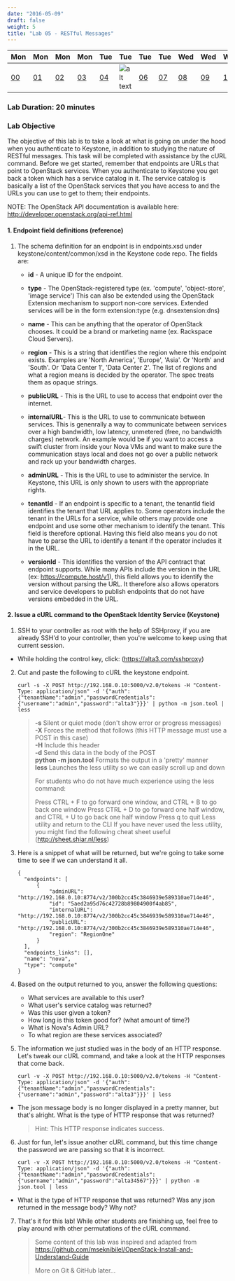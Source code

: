 ```yaml
---
date: "2016-05-09"
draft: false
weight: 5 
title: "Lab 05 - RESTful Messages"
---
```


|Mon|Mon|Mon|Mon|Tue|Tue|Tue|Tue|Wed|Wed|Wed|Thur|Thur|Thur|Thur|
|---|---|---|---|---|---|---|---|---|---|---|---|---|---|---|
|[00](/labs/openstack/00/)|[01](/labs/openstack/01/)|[02](/labs/openstack/02/)|[03](/labs/openstack/03/)|[04](/labs/openstack/04/)|![alt text](https://i.imgur.com/mUIVxEm.png "You are here")|[06](/labs/openstack/06/)|[07](/labs/openstack/07/)|[08](/labs/openstack/08/)|[09](/labs/openstack/09/)|[10](/labs/openstack/10/)|[11](/labs/openstack/11/)|[12](/labs/openstack/12/)|[13](/labs/openstack/13/)|[14](/labs/openstack/14/)|

### Lab Duration: 20 minutes

### Lab Objective

The objective of this lab is to take a look at what is going on under the hood when you authenticate to Keystone, in addition to studying the nature of RESTful messages. This task will be completed with assistance by the cURL command. Before we get started, remember that endpoints are URLs that point to OpenStack services. When you authenticate to Keystone you get back a token which has a service catalog in it. The service catalog is basically a list of the OpenStack services that you have access to and the URLs you can use to get to them; their endpoints.

NOTE: The OpenStack API documentation is available here: http://developer.openstack.org/api-ref.html

#### 1. Endpoint field definitions (reference)

1. The schema definition for an endpoint is in endpoints.xsd under keystone/content/common/xsd in the Keystone code repo. The fields are:

    * **id** - A unique ID for the endpoint.

    * **type** - The OpenStack-registered type (ex. 'compute', 'object-store', 'image service') This can also be extended using the OpenStack Extension mechanism to support non-core services. Extended services will be in the form extension:type (e.g. dnsextension:dns)

    * **name** - This can be anything that the operator of OpenStack chooses. It could be a brand or marketing name (ex. Rackspace Cloud Servers).

    * **region** - This is a string that identifies the region where this endpoint exists. Examples are 'North America', 'Europe', 'Asia'. Or 'North' and 'South'. Or 'Data Center 1', 'Data Center 2'. The list of regions and what a region means is decided by the operator. The spec treats them as opaque strings.

    * **publicURL** - This is the URL to use to access that endpoint over the internet.

    * **internalURL**- This is the URL to use to communicate between services. This is genenrally a way to communicate between services over a high bandwidth, low latency, unmetered (free, no bandwidth charges) network. An example would be if you want to access a swift cluster from inside your Nova VMs and want to make sure the communication stays local and does not go over a public network and rack up your bandwidth charges.

    * **adminURL** - This is the URL to use to administer the service. In Keystone, this URL is only shown to users with the appropriate rights.

    * **tenantId** - If an endpoint is specific to a tenant, the tenantId field identifies the tenant that URL applies to. Some operators include the tenant in the URLs for a service, while others may provide one endpoint and use some other mechanism to identify the tenant. This field is therefore optional. Having this field also means you do not have to parse the URL to identify a tenant if the operator includes it in the URL.

    * **versionId** - This identifies the version of the API contract that endpoint supports. While many APIs include the version in the URL (ex: https://compute.host/v1), this field allows you to identify the version without parsing the URL. It therefore also allows operators and service developers to publish endpoints that do not have versions embedded in the URL.

#### 2. Issue a cURL command to the OpenStack Identity Service (Keystone)

1. SSH to your controller as root with the help of SSHproxy, if you are already SSH'd to your controller, then you're welcome to keep using that current session.

 * While holding the control key, click: (https://alta3.com/sshproxy)

2. Cut and paste the following to cURL the keystone endpoint. 

    ```
    curl -s -X POST http://192.168.0.10:5000/v2.0/tokens -H "Content-Type: application/json" -d '{"auth":{"tenantName":"admin","passwordCredentials":{"username":"admin","password":"alta3"}}}' | python -m json.tool | less
    ```

	
	
    > **-s** Silent or quiet mode (don't show error or progress messages) <br />
    > **-X** Forces the method that follows (this HTTP message must use a POST in this case) <br />
    > **-H** Include this header <br />
    > **-d** Send this data in the body of the POST <br />
    > **python -m json.tool** Formats the output in a 'pretty' manner <br />
    > **less** Launches the less utility so we can easily scroll up and down <br />
    >
    > For students who do not have much experience using the less command:
    >
    > Press CTRL + F to go forward one window, and CTRL + B to go back one window
    > Press CTRL + D to go forward one half window, and CTRL + U to go back one half window
    > Press q to quit Less utility and return to the CLI
    > If you have never used the less utility, you might find the following cheat sheet useful (http://sheet.shiar.nl/less)
 
3. Here is a snippet of what will be returned, but we're going to take some time to see if we can understand it all.

    ```
  	{
      "endpoints": [
          {
              "adminURL": "http://192.168.0.10:8774/v2/300b2cc45c3846939e589310ae714e46",
              "id": "5aed2a95d76c42728b89804900f4ab85",
              "internalURL": "http://192.168.0.10:8774/v2/300b2cc45c3846939e589310ae714e46",
              "publicURL": "http://192.168.0.10:8774/v2/300b2cc45c3846939e589310ae714e46",
              "region": "RegionOne"
          }
      ],
      "endpoints_links": [],
      "name": "nova",
      "type": "compute"
    }
    ```

4. Based on the output returned to you, answer the following questions:

    * What services are available to this user?
    * What user's service catalog was returned?
    * Was this user given a token?
    * How long is this token good for? (what amount of time?) 
    * What is Nova's Admin URL?
    * To what region are these services associated?

5. The information we just studied was in the body of an HTTP response. Let's tweak our cURL command, and take a look at the HTTP responses that come back.

    ```
    curl -v -X POST http://192.168.0.10:5000/v2.0/tokens -H "Content-Type: application/json" -d '{"auth":{"tenantName":"admin","passwordCredentials":{"username":"admin","password":"alta3"}}}' | less
    ```

 * The json message body is no longer displayed in a pretty manner, but that's alright. What is the type of HTTP response that was returned?

    > Hint: This HTTP response indicates success.
 
6. Just for fun, let's issue another cURL command, but this time change the password we are passing so that it is incorrect.

    ```
    curl -v -X POST http://192.168.0.10:5000/v2.0/tokens -H "Content-Type: application/json" -d '{"auth":{"tenantName":"admin","passwordCredentials":{"username":"admin","password":"alta34567"}}}' | python -m json.tool | less
    ```

 * What is the type of HTTP response that was returned? Was any json returned in the message body? Why not?

7. That's it for this lab! While other students are finishing up, feel free to play around with other permutations of the cURL command.

	> Some content of this lab was inspired and adapted from https://github.com/mseknibilel/OpenStack-Install-and-Understand-Guide 
	>
	> More on Git & GitHub later...
